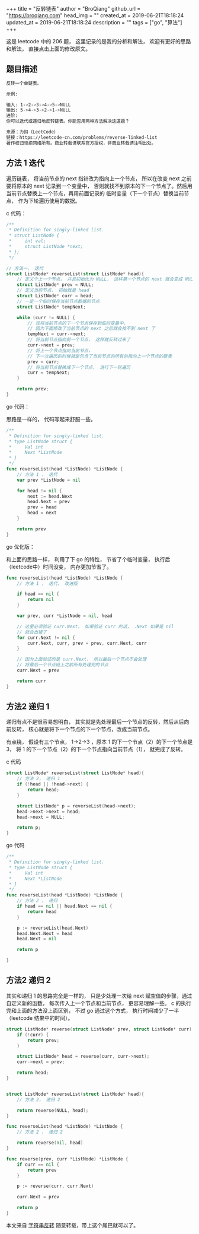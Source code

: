 +++
title = "反转链表"
author = "BroQiang"
github_url = "https://broqiang.com"
head_img = ""
created_at = 2019-06-21T18:18:24
updated_at = 2019-06-21T18:18:24
description = ""
tags = ["go", "算法"]
+++

这是 leetcode 中的 206 题， 这里记录的是我的分析和解法， 欢迎有更好的思路和解法，
直接点击上面的修改原文。

## 题目描述

```bash
反转一个单链表。

示例:

输入: 1->2->3->4->5->NULL
输出: 5->4->3->2->1->NULL
进阶:
你可以迭代或递归地反转链表。你能否用两种方法解决这道题？

来源：力扣（LeetCode）
链接：https://leetcode-cn.com/problems/reverse-linked-list
著作权归领扣网络所有。商业转载请联系官方授权，非商业转载请注明出处。
```

## 方法 1 迭代

遍历链表， 将当前节点的 next 指针改为指向上一个节点， 所以在改变 next 之前要将原本的 next
记录到一个变量中， 否则就找不到原本的下一个节点了。然后用当前节点替换上一个节点，再用前面记录的
临时变量（下一个节点）替换当前节点， 作为下轮遍历使用的数据。

c 代码：

```c
/**
 * Definition for singly-linked list.
 * struct ListNode {
 *     int val;
 *     struct ListNode *next;
 * };
 */

// 方法一， 迭代
struct ListNode* reverseList(struct ListNode* head){
    // 定义个上一个节点， 并且初始化为 NULL， 这样第一个节点的 next 就会变成 NULL
    struct ListNode* prev = NULL;
    // 定义当前节点， 初始就是 head
    struct ListNode* curr = head;
    // 一定一个临时保存当前节点数据的节点
    struct ListNode* tempNext;

    while (curr != NULL) {
        // 现将当前节点的下一个节点保存到临时变量中，
        // 因为下面修改了当前节点的 next 之后就会找不到 next 了
        tempNext = curr->next;
        // 将当前节点指向前一个节点， 这样就反转过来了
        curr->next = prev;
        // 将上一个节点指向当前节点，
        // 下一次遍历的时候就是包含了当前节点的所有的指向上一个节点的链表
        prev = curr;
        // 将当前节点替换成下一个节点， 进行下一轮遍历
        curr = tempNext;
    }

    return prev;
}
```

go 代码：

思路是一样的， 代码写起来舒服一些。

```go
/**
 * Definition for singly-linked list.
 * type ListNode struct {
 *     Val int
 *     Next *ListNode
 * }
 */
func reverseList(head *ListNode) *ListNode {
    // 方法 1 ， 迭代
    var prev *ListNode = nil

    for head != nil {
        next := head.Next
        head.Next = prev
        prev = head
        head = next
    }

    return prev
}
```

go 优化版：

和上面的思路一样， 利用了下 go 的特性， 节省了个临时变量， 执行后（leetcode中）时间没变，
内存更加节省了。

```go
func reverseList(head *ListNode) *ListNode {
    // 方法 1 ， 迭代， 改进版

    if head == nil {
        return nil
    }

    var prev, curr *ListNode = nil, head

    // 这里必须验证 curr.Next， 如果验证 curr 的话， .Next 如果是 nil
    // 就会出错了
    for curr.Next != nil {
        curr.Next, curr, prev = prev, curr.Next, curr
    }

    // 因为上面验证的是 curr.Next， 所以最后一个节点不会处理
    // 将最后一个节点链上之前所有处理完的节点
    curr.Next = prev

    return curr
}
```

## 方法2 递归 1

递归有点不是很容易想明白， 其实就是先处理最后一个节点的反转，然后从后向前反转，
核心就是将下一个节点的下一个节点，改成当前节点。

有点绕， 假设有三个节点， 1->2->3 ，原本 1 的下一个节点（2）的下一个节点是 3，
将 1 的下一个节点（2）的下一个节点指向当前节点（1）， 就完成了反转。

c 代码

```C
struct ListNode* reverseList(struct ListNode* head){
    // 方法 2， 递归 1
    if (!head || !head->next) {
        return head;
    }

    struct ListNode* p = reverseList(head->next);
    head->next->next = head;
    head->next = NULL;

    return p;
}
```

go 代码

```go
/**
 * Definition for singly-linked list.
 * type ListNode struct {
 *     Val int
 *     Next *ListNode
 * }
 */
func reverseList(head *ListNode) *ListNode {
    // 方法 2 ， 递归
    if head == nil || head.Next == nil {
        return head
    }

    p := reverseList(head.Next)
    head.Next.Next = head
    head.Next = nil

    return p

}
```

## 方法2 递归 2

其实和递归 1 的思路完全是一样的， 只是少处理一次给 next 赋空值的步骤，通过自定义新的函数，
每次传入上一个节点和当前节点， 更容易理解一些。 c 的执行完和上面的方法没上面区别， 不过 go
通过这个方式， 执行时间减少了一半（leetcode 结果中的时间）。

```C
struct ListNode* reverse(struct ListNode* prev, struct ListNode* curr) {
    if (!curr) {
        return prev;
    }

    struct ListNode* head = reverse(curr, curr->next);
    curr->next = prev;

    return head;
}


struct ListNode* reverseList(struct ListNode* head){
    // 方法 2， 递归 2

    return reverse(NULL, head);
}
```

```go
func reverseList(head *ListNode) *ListNode {
    // 方法 2 ， 递归 2

    return reverse(nil, head)
}

func reverse(prev, curr *ListNode) *ListNode {
    if curr == nil {
        return prev
    }

    p := reverse(curr, curr.Next)

    curr.Next = prev

    return p
}
```

本文来自 [字符串反转](https://broqiang.com/posts/reverse-linked-list)
随意转载，带上这个尾巴就可以了。
